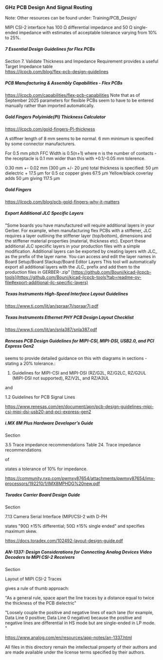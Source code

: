 ### GHz PCB Design And Signal Routing

Note: Other resources can be found under: Training/PCB_Design/

MIPI CSI-2 interface has 100 Ω differential impedance and 50 Ω single-ended impedance with estimates of acceptable tolerance varying from 10% to 25%.

##### 7 Essential Design Guidelines for Flex PCBs
Section 7. Validate Thickness and Impedance Requirement provides a useful Target Impedance table\
https://jlcpcb.com/blog/flex-pcb-design-guidelines

##### PCB Manufacturing & Assembly Capabilities - Flex PCBs
https://jlcpcb.com/capabilities/flex-pcb-capabilities
Note that as of September 2025 parameters for flexible PCBs seem to have to be entered manually rather than imported automatically.

##### Gold Fingers Polyimide(PI) Thickness Calculator
https://jlcpcb.com/gold-fingers-PI-thickness

A stiffner length of 8 mm seems to be normal. 6 mm minimum is specified by some connector manufacturers.

For 0.5 mm pitch FFC Width is 0.5(n+1) where n is the number of contacts - the receptacle is 0.1 mm wider than this with +0.1/-0.05 mm tolerence.

0.30 mm +- 0.02 mm (300 µm +/- 20 µm) total thickness is specified:
50 µm dielectric + 17.5 µm for 0.5 oz copper gives 67.5 µm
Yellow/black coverlay adds 50 µm giving 117.5 µm

##### Gold Fingers
https://jlcpcb.com/blog/pcb-gold-fingers-why-it-matters

##### Export Additional JLC Specific Layers
"Some boards you have manufactured will require additional layers in your Gerber. For example, when manufacturing flex PCBs with a stiffener, JLC requires a layer outlining the stiffener layer (top/bottom), dimensions and the stiffener material properties (material, thickness etc). Export these additional JLC speciific layers in your production files with a simple modification.
Additional layers can be exported by creating layers with JLC_ as the prefix of the layer name. You can access and edit the layer names in Board Setup/Board Stackup/Board Editor Layers
This tool will automatically export all additional layers with the JLC_ prefix and add them to the production files in GERBER-<projectname>.zip"
[https://github.com/Bouni/kicad-jlcpcb-tools](https://github.com/Bouni/kicad-jlcpcb-tools?tab=readme-ov-file#export-additional-jlc-specific-layers)

##### Texas Instruments High-Speed Interface Layout Guidelines
https://www.ti.com/lit/an/spraar7j/spraar7j.pdf

##### Texas Instruments Ethernet PHY PCB Design Layout Checklist
https://www.ti.com/lit/an/snla387/snla387.pdf

##### Renesas PCB Design Guidelines for MIPI-CSI, MIPI-DSI, USB2.0, and PCI Express Gen2

seems to provide detailed guidance on this with diagrams in sections - stating a 20% tolerance.:

1. Guidelines for MIPI-CSI and MIPI-DSI (RZ/G2L, RZ/G2LC, RZ/G2UL (MIPI-DSI not supported), RZ/V2L, and RZ/A3UL

and

1.2 Guidelines for PCB Signal Lines

https://www.renesas.com/en/document/apn/pcb-design-guidelines-mipi-csi-mipi-dsi-usb20-and-pci-express-gen2

##### i.MX 8M Plus Hardware Developer’s Guide

Section

3.5 Trace impedance recommendations
Table 24. Trace impedance recommendations

of

states a tolerance of 10% for impedance.

https://community.nxp.com/pwmxy87654/attachments/pwmxy87654/imx-processors/192210/1/IMX8MPHDG%20new.pdf

##### Toradex Carrier Board Design Guide

Section

7.13 Camera Serial Interface (MIPI/CSI-2 with D-PH

states "90Ω ±15% differential; 50Ω ±15% single ended" and specifies maximum skew.

https://docs.toradex.com/102492-layout-design-guide.pdf

##### AN-1337: Design Considerations for Connecting Analog Devices Video Decoders to MIPI CSI-2 Receivers

Section

Layout of MIPI CSI-2 Traces

gives a rule of thumb approach:

"As a general rule, space apart the line traces by a distance equal to twice the thickness of the PCB dielectric"

"Loosely couple the positive and negative lines of each lane (for example, Data Line 0 positive; Data Line 0 negative) because the positive and negative lines are differential in HS mode but are single-ended in LP mode. "

https://www.analog.com/en/resources/app-notes/an-1337.html

All files in this directory remain the intellectual property of their authors and are made available under the license terms specified by their authors.
